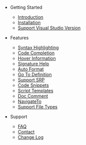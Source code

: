 - Getting Started
    - [Introduction](README.md#shaderlabvs-pro)
    - [Installation](README.md#installation)
    - [Support Visual Studio Version](README.md#support-visual-studio-version)

- Features
    - [Syntax Highlighting](README.md#syntax-highlighting)
    - [Code Completion](README.md#code-completion-and-basic-intellisense)
    - [Hover Information](README.md#hover-information)
    - [Signature Help](README.md#signature-help)
    - [Auto Format](README.md#auto-format)
    - [Go To Definition](README.md#go-to-definition)
    - [Support SRP](README.md#support-srp)
    - [Code Snippets](README#code-snippets)
    - [Script Templates](README.md#script-templates)
    - [Doc Comment](README.md#doc-comment)
    - [NavigateTo](README.md#navigate-to)
    - [Support File Types](SupportFiles.md#support-file-types)

- Support
    - [FAQ](FAQ.md#faq)
    - [Contact](contact.md#contact)
    - [Change Log](Changelog.md#changelog)